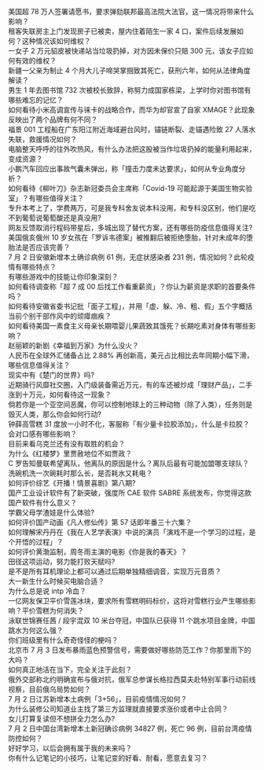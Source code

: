美国超 78 万人签署请愿书，要求弹劾联邦最高法院大法官，这一情况将带来什么影响？  
租客失联房主上门发现房子已被卖，屋内住着陌生一家 4 口，案件后续发展如何？这种情况该如何维权？  
一女子 2 万元貂皮被快递站当垃圾扔掉，对方因未保价只赔 300 元，该女子应如何有效的维权？  
新疆一父亲为制止 4 个月大儿子啼哭掌掴致其死亡，获刑六年，如何从法律角度解读？  
男生 1 年去图书馆 732 次被校长致辞，称努力成国家栋梁，上学时你对图书馆有哪些难忘的记忆？  
如何看待小米高调宣传与徕卡的战略合作，而华为却官宣了自家 XMAGE？此现象反映出了两个品牌有何不同？  
福景 001 工程船在广东阳江附近海域避台风时，锚链断裂、走锚遇险致 27 人落水失联，救援情况如何？  
电脑整天呼呼的往外吹热风，有什么办法把这股被当作垃圾扔掉的能量利用起来，变成资源？  
小鹏汽车回应出事故气囊未弹出，称「撞击力度未达要求」，如何从专业角度分析？  
如何看待《柳叶刀》杂志新冠委员会主席称「Covid-19 可能起源于美国生物实验室」？有哪些值得关注？  
专升本考上了，学费两万，可是我专科舍友说本科没用，和专科没区别，他们是吃不到葡萄说葡萄酸还是真没用?  
网友反馈取消行程码带星后，多城出现了替代方案，还有哪些防疫信息值得关注?  
美国俄亥俄州 10 岁女孩在「罗诉韦德案」被推翻后被拒绝堕胎，针对未成年的堕胎法是否应该完善？  
7 月 2 日安徽新增本土确诊病例 61 例，无症状感染者 231 例，情况如何？此轮疫情有哪些特点？  
有哪些游戏中的技能让你印象深刻？  
如何看待调查称「超 7 成 00 后找工作看重薪资」？你认为薪资是求职的首要条件吗？  
如何看待安徽省委书记批「面子工程」，并用「虚、躲、冷、粗、假」五个字概括当前个别干部作风中的顽瘴痼疾？  
如何看待美国一素食主义母亲长期喂婴儿果蔬致其饿死？长期吃素对身体有哪些影响？  
赵丽颖的新剧《幸福到万家》为什么没火？  
人民币在全球外汇储备占比 2.88% 再创新高，美元占比相比去年同期小幅下滑，哪些信息值得关注？  
现实中有《楚门的世界》吗?  
近期骑行风靡社交圈，入门级装备需近万元，有的车还被炒成「理财产品」，二手涨到十万元，如何看待这一现象？  
倘若你是一个亚空间恶魔，你可以控制地球上的三种动物（除了人类），任务则是毁灭人类，那么你会如何行动?  
钟薛高雪糕 31 度放一小时不化，客服称「有少量卡拉胶添加」，什么是卡拉胶？会对口感有哪些影响？  
目前来看乌克兰还有没有取胜的机会？  
为什么《红楼梦》里贾赦地位不如贾政？  
C 罗告知曼联希望离队，他离队的原因是什么？离队后最有可能加盟哪支球队？  
洗碗机洗一次碗耗时那么长，是否耗水又耗电？  
如何评价综艺《开播！情景喜剧》第八期?  
国产工业设计软件有了新突破，强度所 CAE 软件 SABRE 系统发布，你觉得这款国产软件有什么意义？  
学霸父母学渣娃是什么体验?  
如何评价国产动画《凡人修仙传》第 57 话即年番三十六集？  
如何理解宋丹丹在《我在人艺学表演》中说的演员「演戏不是一个学习的过程，是个开悟的过程」？  
如何评价黄渤监制，周冬雨主演的电影《你是我的春天》？  
田径这项运动，努力能打败天赋吗?  
是不是所有耳机理论上都可以通过后期单独精细调音，实现万元音质？  
大一新生什么时候买电脑合适？  
为什么总是说 intp 冷血？  
一亿网友保卫平价雪莲冰块，要求所有雪糕明码标价，这将对雪糕行业产生哪些影响？平价雪糕为何消失？  
泳联世锦赛任茜 / 段宇混双 10 米台夺冠，中国队已获得 11 个跳水项目金牌，中国跳水为何这么强？  
你们班级里有什么奇奇怪怪的梗吗？  
北京市 7 月 3 日发布暴雨蓝色预警信号，需要做好哪些防范工作？你那里雨下的大吗？  
如何真正地活在当下，完全关注于此刻？  
俄外交部称北约明确宣布与俄对抗，俄军总参谋长格拉西莫夫赴特别军事行动前线视察，目前俄乌局势如何？  
7 月 2 日江苏新增本土病例「3+56」，目前疫情情况如何？  
为什么装修公司知道业主找了第三方监理就直接要求涨价或者中止合同？  
女儿打算复读但不想拼全力怎么办?  
7 月 2 日中国台湾新增本土新冠确诊病例 34827 例，死亡 96 例，目前台湾疫情防控如何？  
好好学习，以后会拥有属于我的未来吗？  
你有什么记笔记的小技巧，让笔记变的好看、耐看，愿意去复习？  
